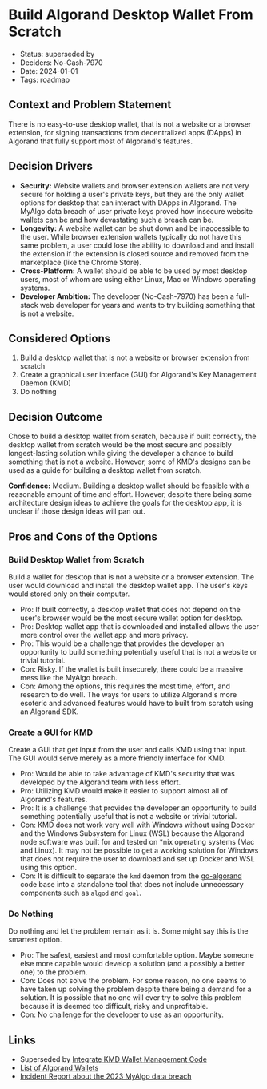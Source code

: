 # Build Algorand Desktop Wallet From Scratch

- Status: superseded by [](20240217-integrate-kmd-wallet-management-code.md)
- Deciders: No-Cash-7970
- Date: 2024-01-01
- Tags: roadmap

## Context and Problem Statement

There is no easy-to-use desktop wallet, that is not a website or a browser extension, for signing transactions from decentralized apps (DApps) in Algorand that fully support most of Algorand's features.

## Decision Drivers

- **Security:** Website wallets and browser extension wallets are not very secure for holding a user's private keys, but they are the only wallet options for desktop that can interact with DApps in Algorand. The MyAlgo data breach of user private keys proved how insecure website wallets can be and how devastating such a breach can be.
- **Longevity:** A website wallet can be shut down and be inaccessible to the user. While browser extension wallets typically do not have this same problem, a user could lose the ability to download and and install the extension if the extension is closed source and removed from the marketplace (like the Chrome Store).
- **Cross-Platform:** A wallet should be able to be used by most desktop users, most of whom are using either Linux, Mac or Windows operating systems.
- **Developer Ambition:** The developer (No-Cash-7970) has been a full-stack web developer for years and wants to try building something that is not a website.

## Considered Options

1. Build a desktop wallet that is not a website or browser extension from scratch
2. Create a graphical user interface (GUI) for Algorand's Key Management Daemon (KMD)
3. Do nothing

## Decision Outcome

Chose to build a desktop wallet from scratch, because if built correctly, the desktop wallet from scratch would be the most secure and possibly longest-lasting solution while giving the developer a chance to build something that is not a website. However, some of KMD's designs can be used as a guide for building a desktop wallet from scratch.

**Confidence:** Medium. Building a desktop wallet should be feasible with a reasonable amount of time and effort. However, despite there being some architecture design ideas to achieve the goals for the desktop app, it is unclear if those design ideas will pan out.

## Pros and Cons of the Options

### Build Desktop Wallet from Scratch

Build a wallet for desktop that is not a website or a browser extension. The user would download and install the desktop wallet app. The user's keys would stored only on their computer.

- Pro: If built correctly, a desktop wallet that does not depend on the user's browser would be the most secure wallet option for desktop.
- Pro: Desktop wallet app that is downloaded and installed allows the user more control over the wallet app and more privacy.
- Pro: This would be a challenge that provides the developer an opportunity to build something potentially useful that is not a website or trivial tutorial.
- Con: Risky. If the wallet is built insecurely, there could be a massive mess like the MyAlgo breach.
- Con: Among the options, this requires the most time, effort, and research to do well. The ways for users to utilize Algorand's more esoteric and advanced features would have to built from scratch using an Algorand SDK.

### Create a GUI for KMD

Create a GUI that get input from the user and calls KMD using that input. The GUI would serve merely as a more friendly interface for KMD.

- Pro: Would be able to take advantage of KMD's security that was developed by the Algorand team with less effort.
- Pro: Utilizing KMD would make it easier to support almost all of Algorand's features.
- Pro: It is a challenge that provides the developer an opportunity to build something potentially useful that is not a website or trivial tutorial.
- Con: KMD does not work very well with Windows without using Docker and the Windows Subsystem for Linux (WSL) because the Algorand node software was built for and tested on *nix operating systems (Mac and Linux). It may not be possible to get a working solution for Windows that does not require the user to download and set up Docker and WSL using this option.
- Con: It is difficult to separate the `kmd` daemon from the [go-algorand](https://github.com/algorand/go-algorand) code base into a standalone tool that does not include unnecessary components such as `algod` and `goal`.

### Do Nothing

Do nothing and let the problem remain as it is. Some might say this is the smartest option.

- Pro: The safest, easiest and most comfortable option. Maybe someone else more capable would develop a solution (and a possibly a better one) to the problem.
- Con: Does not solve the problem. For some reason, no one seems to have taken up solving the problem despite there being a demand for a solution. It is possible that no one will ever try to solve this problem because it is deemed too difficult, risky and unprofitable.
- Con: No challenge for the developer to use as an opportunity.

## Links

- Superseded by [Integrate KMD Wallet Management Code](20240217-integrate-kmd-wallet-management-code.md)
- [List of Algorand Wallets](https://developer.algorand.org/ecosystem-projects/?tags=wallets)
- [Incident Report about the 2023 MyAlgo data breach](https://github.com/HalbornSecurity/PublicReports/blob/master/Incident%20Reports/RandLabs_MyAlgo_Wallet_Executive_Summary_Halborn%20.pdf)
